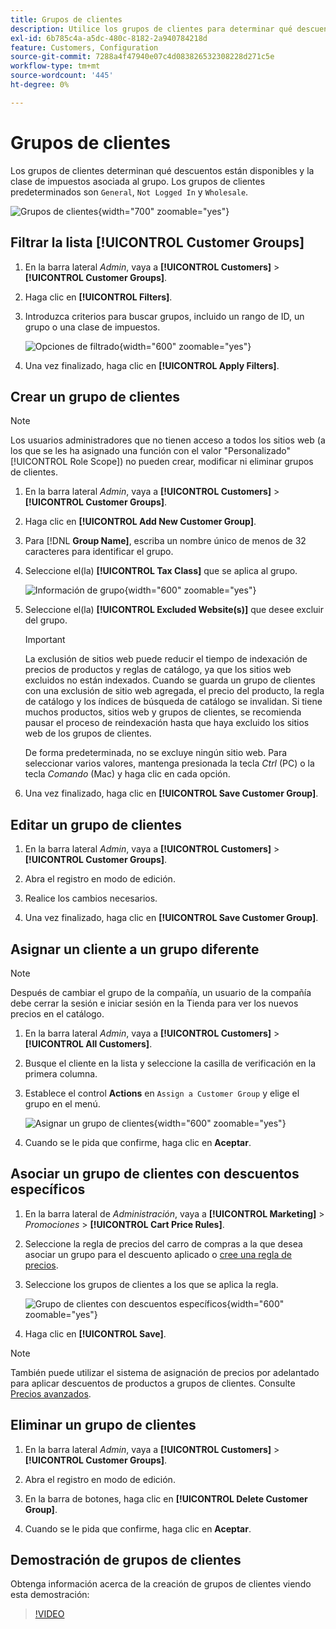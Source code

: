 ```yaml
---
title: Grupos de clientes
description: Utilice los grupos de clientes para determinar qué descuentos están disponibles para los clientes asignados a un grupo y la clase de impuestos asociada al grupo.
exl-id: 6b785c4a-a5dc-480c-8182-2a940784218d
feature: Customers, Configuration
source-git-commit: 7288a4f47940e07c4d083826532308228d271c5e
workflow-type: tm+mt
source-wordcount: '445'
ht-degree: 0%

---
```


# Grupos de clientes

Los grupos de clientes determinan qué descuentos están disponibles y la clase de impuestos asociada al grupo. Los grupos de clientes predeterminados son `General`, `Not Logged In` y `Wholesale`.

![Grupos de clientes](assets/customer-groups.png){width="700" zoomable="yes"}

## Filtrar la lista [!UICONTROL Customer Groups]

1. En la barra lateral _Admin_, vaya a **[!UICONTROL Customers]** > **[!UICONTROL Customer Groups]**.

1. Haga clic en **[!UICONTROL Filters]**.

1. Introduzca criterios para buscar grupos, incluido un rango de ID, un grupo o una clase de impuestos.

   ![Opciones de filtrado](assets/groups-filters.png){width="600" zoomable="yes"}

1. Una vez finalizado, haga clic en **[!UICONTROL Apply Filters]**.

## Crear un grupo de clientes

>[!NOTE]
>
>Los usuarios administradores que no tienen acceso a todos los sitios web (a los que se les ha asignado una función con el valor &quot;Personalizado&quot; [!UICONTROL Role Scope]) no pueden crear, modificar ni eliminar grupos de clientes.

1. En la barra lateral _Admin_, vaya a **[!UICONTROL Customers]** > **[!UICONTROL Customer Groups]**.

1. Haga clic en **[!UICONTROL Add New Customer Group]**.

1. Para [!DNL **Group Name]**, escriba un nombre único de menos de 32 caracteres para identificar el grupo.

1. Seleccione el(la) **[!UICONTROL Tax Class]** que se aplica al grupo.

   ![Información de grupo](assets/group-information.png){width="600" zoomable="yes"}

1. Seleccione el(la) **[!UICONTROL Excluded Website(s)]** que desee excluir del grupo.

   >[!IMPORTANT]
   >
   >La exclusión de sitios web puede reducir el tiempo de indexación de precios de productos y reglas de catálogo, ya que los sitios web excluidos no están indexados. Cuando se guarda un grupo de clientes con una exclusión de sitio web agregada, el precio del producto, la regla de catálogo y los índices de búsqueda de catálogo se invalidan. Si tiene muchos productos, sitios web y grupos de clientes, se recomienda pausar el proceso de reindexación hasta que haya excluido los sitios web de los grupos de clientes.

   De forma predeterminada, no se excluye ningún sitio web. Para seleccionar varios valores, mantenga presionada la tecla _Ctrl_ (PC) o la tecla _Comando_ (Mac) y haga clic en cada opción.

1. Una vez finalizado, haga clic en **[!UICONTROL Save Customer Group]**.

## Editar un grupo de clientes

1. En la barra lateral _Admin_, vaya a **[!UICONTROL Customers]** > **[!UICONTROL Customer Groups]**.

1. Abra el registro en modo de edición.

1. Realice los cambios necesarios.

1. Una vez finalizado, haga clic en **[!UICONTROL Save Customer Group]**.

## Asignar un cliente a un grupo diferente

>[!NOTE]
>
>Después de cambiar el grupo de la compañía, un usuario de la compañía debe cerrar la sesión e iniciar sesión en la Tienda para ver los nuevos precios en el catálogo.

1. En la barra lateral _Admin_, vaya a **[!UICONTROL Customers]** > **[!UICONTROL All Customers]**.

1. Busque el cliente en la lista y seleccione la casilla de verificación en la primera columna.

1. Establece el control **Actions** en `Assign a Customer Group` y elige el grupo en el menú.

   ![Asignar un grupo de clientes](assets/group-assign.png){width="600" zoomable="yes"}

1. Cuando se le pida que confirme, haga clic en **Aceptar**.

## Asociar un grupo de clientes con descuentos específicos

1. En la barra lateral de _Administración_, vaya a **[!UICONTROL Marketing]** > _Promociones_ > **[!UICONTROL Cart Price Rules]**.

1. Seleccione la regla de precios del carro de compras a la que desea asociar un grupo para el descuento aplicado o [cree una regla de precios](../merchandising-promotions/price-rules-catalog.md).

1. Seleccione los grupos de clientes a los que se aplica la regla.

   ![Grupo de clientes con descuentos específicos](assets/group-discount.png){width="600" zoomable="yes"}

1. Haga clic en **[!UICONTROL Save]**.

>[!NOTE]
>
> También puede utilizar el sistema de asignación de precios por adelantado para aplicar descuentos de productos a grupos de clientes. Consulte [Precios avanzados](../catalog/product-price-group.md).

## Eliminar un grupo de clientes

1. En la barra lateral _Admin_, vaya a **[!UICONTROL Customers]** > **[!UICONTROL Customer Groups]**.

1. Abra el registro en modo de edición.

1. En la barra de botones, haga clic en **[!UICONTROL Delete Customer Group]**.

1. Cuando se le pida que confirme, haga clic en **Aceptar**.

## Demostración de grupos de clientes

Obtenga información acerca de la creación de grupos de clientes viendo esta demostración:

>[!VIDEO](https://video.tv.adobe.com/v/343660/?quality=12&learn=on)
